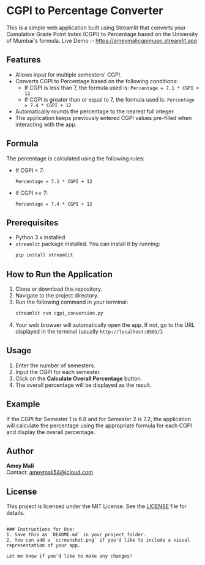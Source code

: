 # CGPI to Percentage Converter

This is a simple web application built using Streamlit that converts your Cumulative Grade Point Index (CGPI) to Percentage based on the University of Mumbai's formula.
Live Demo :- https://ameymalicgpimupc.streamlit.app

## Features

- Allows input for multiple semesters' CGPI.
- Converts CGPI to Percentage based on the following conditions:
  - If CGPI is less than 7, the formula used is: `Percentage = 7.1 * CGPI + 12`
  - If CGPI is greater than or equal to 7, the formula used is: `Percentage = 7.4 * CGPI + 12`
- Automatically rounds the percentage to the nearest full integer.
- The application keeps previously entered CGPI values pre-filled when interacting with the app.

## Formula

The percentage is calculated using the following rules:
- If CGPI < 7: 
  ```plaintext
  Percentage = 7.1 * CGPI + 12
  ```
- If CGPI >= 7:
  ```plaintext
  Percentage = 7.4 * CGPI + 12
  ```

## Prerequisites

- Python 3.x installed
- `streamlit` package installed. You can install it by running:
  ```bash
  pip install streamlit
  ```

## How to Run the Application

1. Clone or download this repository.
2. Navigate to the project directory.
3. Run the following command in your terminal:
   ```bash
   streamlit run cgpi_conversion.py
   ```
4. Your web browser will automatically open the app. If not, go to the URL displayed in the terminal (usually `http://localhost:8501/`).

## Usage

1. Enter the number of semesters.
2. Input the CGPI for each semester.
3. Click on the **Calculate Overall Percentage** button.
4. The overall percentage will be displayed as the result.

## Example

If the CGPI for Semester 1 is 6.8 and for Semester 2 is 7.2, the application will calculate the percentage using the appropriate formula for each CGPI and display the overall percentage.

## Author

**Amey Mali**  
Contact: [ameymali54@icloud.com](mailto:ameymali54@icloud.com)

## License

This project is licensed under the MIT License. See the [LICENSE](LICENSE) file for details.
```

### Instructions for Use:
1. Save this as `README.md` in your project folder.
2. You can add a `screenshot.png` if you'd like to include a visual representation of your app.

Let me know if you'd like to make any changes!
